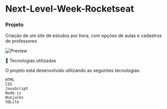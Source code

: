 # Next-Level-Week-Rocketseat
<h3>Projeto</h3>

<p>Criação de um site de estudos por hora, com opções de aulas e cadastros de professores</p>

![Preview](https://github.com/reginaldosdj/Next-Level-Week-Rocketseat/blob/master/images/preview.png)

🚀 Tecnologias utilizadas

O projeto está desenvolvido utilizando as seguintes tecnologias:

    HTML
    CSS
    JavaScript
    Node.js
    Nunjucks
    SQLite

